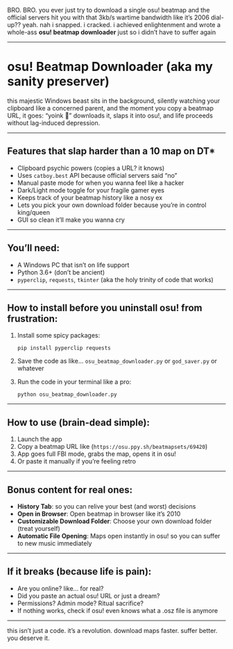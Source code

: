 BRO. BRO. you ever just try to download a single osu! beatmap and the official servers hit you with that 3kb/s wartime bandwidth like it’s 2006 dial-up?? yeah. nah i snapped. i cracked. i achieved enlightenment and wrote a whole-ass **osu! beatmap downloader** just so i didn’t have to suffer again

---

# osu! Beatmap Downloader (aka my sanity preserver)

this majestic Windows beast sits in the background, silently watching your clipboard like a concerned parent, and the moment you copy a beatmap URL, it goes: 
“yoink 👀”
downloads it, slaps it into osu!, and life proceeds without lag-induced depression.

---

## Features that slap harder than a 10 map on DT*
- Clipboard psychic powers (copies a URL? it knows)
- Uses `catboy.best` API because official servers said “no”
- Manual paste mode for when you wanna feel like a hacker
- Dark/Light mode toggle for your fragile gamer eyes
- Keeps track of your beatmap history like a nosy ex
- Lets you pick your own download folder because you’re in control king/queen
- GUI so clean it’ll make you wanna cry

---

## You’ll need:
- A Windows PC that isn’t on life support
- Python 3.6+ (don’t be ancient)
- `pyperclip`, `requests`, `tkinter` (aka the holy trinity of code that works)

---

## How to install before you uninstall osu! from frustration:
1. Install some spicy packages:
   ```
   pip install pyperclip requests
   ```

2. Save the code as like... `osu_beatmap_downloader.py` or `god_saver.py` or whatever

3. Run the code in your terminal like a pro:
   ```
   python osu_beatmap_downloader.py
   ```

---

## How to use (brain-dead simple):
1. Launch the app
2. Copy a beatmap URL like (`https://osu.ppy.sh/beatmapsets/69420`)
3. App goes full FBI mode, grabs the map, opens it in osu!
4. Or paste it manually if you’re feeling retro

---

## Bonus content for real ones:
- **History Tab**: so you can relive your best (and worst) decisions
- **Open in Browser**: Open beatmap in browser like it’s 2010
- **Customizable Download Folder**: Choose your own download folder (treat yourself)
- **Automatic File Opening**: Maps open instantly in osu! so you can suffer to new music immediately

---

## If it breaks (because life is pain):
- Are you online? like... for real?
- Did you paste an actual osu! URL or just a dream?
- Permissions? Admin mode? Ritual sacrifice?
- If nothing works, check if osu! even knows what a .osz file is anymore

---

this isn’t just a code. it’s a revolution.
download maps faster. suffer better.
you deserve it.